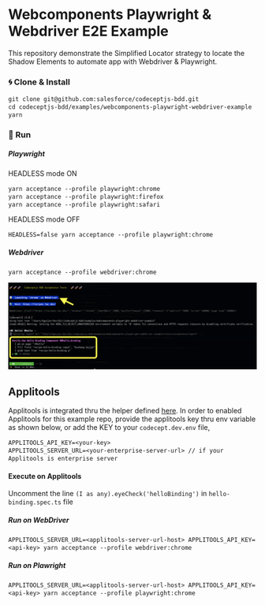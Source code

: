 # Webcomponents Playwright & Webdriver E2E Example

This repository demonstrate the Simplified Locator strategy to locate the Shadow Elements to automate app with Webdriver & Playwright.

### 🌀 Clone & Install

```
git clone git@github.com:salesforce/codeceptjs-bdd.git
cd codeceptjs-bdd/examples/webcomponents-playwright-webdriver-example
yarn
```

### 🚀 Run

##### Playwright

HEADLESS mode ON

```
yarn acceptance --profile playwright:chrome
yarn acceptance --profile playwright:firefox
yarn acceptance --profile playwright:safari
```

HEADLESS mode OFF

```
HEADLESS=false yarn acceptance --profile playwright:chrome
```

##### Webdriver

```
yarn acceptance --profile webdriver:chrome
```

![](wc.png)

## Applitools

Applitools is integrated thru the helper defined [here](https://codecept.io/visual/#using-applitools). In order to enabled Applitools for this example repo, provide the applitools key thru env variable as shown below, or add the KEY to your `codecept.dev.env` file,

```
APPLITOOLS_API_KEY=<your-key>
APPLITOOLS_SERVER_URL=<your-enterprise-server-url> // if your Applitools is enterprise server

```

#### Execute on Applitools

Uncomment the line `(I as any).eyeCheck('helloBinding')` in `hello-binding.spec.ts` file

##### Run on WebDriver

```
APPLITOOLS_SERVER_URL=<applitools-server-url-host> APPLITOOLS_API_KEY=<api-key> yarn acceptance --profile webdriver:chrome
```

##### Run on Plawright

```
APPLITOOLS_SERVER_URL=<applitools-server-url-host> APPLITOOLS_API_KEY=<api-key> yarn acceptance --profile playwright:chrome
```
